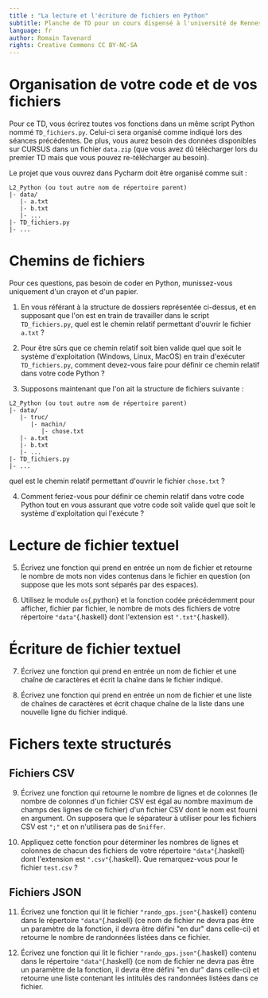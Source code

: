 ```yaml
---
title : "La lecture et l'écriture de fichiers en Python"
subtitle: Planche de TD pour un cours dispensé à l'université de Rennes 2
language: fr
author: Romain Tavenard
rights: Creative Commons CC BY-NC-SA
---
```


# Organisation de votre code et de vos fichiers

Pour ce TD, vous écrirez toutes vos fonctions dans un même script Python nommé `TD_fichiers.py`. Celui-ci sera organisé comme indiqué lors des séances précédentes. De plus, vous aurez besoin des données disponibles sur CURSUS dans un fichier `data.zip` (que vous avez dû télécharger lors du premier TD mais que vous pouvez re-télécharger au besoin).

Le projet que vous ouvrez dans Pycharm doit être organisé comme suit :

```
L2_Python (ou tout autre nom de répertoire parent)
|- data/
   |- a.txt
   |- b.txt
   |- ...
|- TD_fichiers.py
|- ...
```

# Chemins de fichiers

Pour ces questions, pas besoin de coder en Python, munissez-vous uniquement d'un crayon et d'un papier.

1. En vous référant à la structure de dossiers représentée ci-dessus, et en supposant que l'on est en train de travailler dans le script `TD_fichiers.py`, quel est le chemin relatif permettant d'ouvrir le fichier `a.txt` ?

2. Pour être sûrs que ce chemin relatif soit bien valide quel que soit le système d'exploitation (Windows, Linux, MacOS) en train d'exécuter `TD_fichiers.py`, comment devez-vous faire pour définir ce chemin relatif dans votre code Python ?

3. Supposons maintenant que l'on ait la structure de fichiers suivante :


```
L2_Python (ou tout autre nom de répertoire parent)
|- data/
   |- truc/
      |- machin/
         |- chose.txt
   |- a.txt
   |- b.txt
   |- ...
|- TD_fichiers.py
|- ...
```

quel est le chemin relatif permettant d'ouvrir le fichier `chose.txt` ?

4. Comment feriez-vous pour définir ce chemin relatif dans votre code Python tout en vous assurant que votre code soit valide quel que soit le système d'exploitation qui l'exécute ?


# Lecture de fichier textuel

5. Écrivez une fonction qui prend en entrée un nom de fichier et retourne le nombre de mots non vides contenus dans le fichier en question (on suppose que les mots sont séparés par des espaces).

6. Utilisez le module `os`{.python} et la fonction codée précédemment pour afficher, fichier par fichier, le nombre de mots des fichiers de votre répertoire `"data"`{.haskell} dont l'extension est `".txt"`{.haskell}.

# Écriture de fichier textuel

7. Écrivez une fonction qui prend en entrée un nom de fichier et une chaîne de caractères et écrit la chaîne dans le fichier indiqué.

8. Écrivez une fonction qui prend en entrée un nom de fichier et une liste de chaînes de caractères et écrit chaque chaîne de la liste dans une nouvelle ligne du fichier indiqué.

<!-- ## L'écriture dans la console
Vous avez déjà écrit dans la console à l'aide de la fonction `print`{.python}.
Plus précisément, cette fonction écrit sur la sortie standard.
Il existe deux autres flux standards.
Le premier, l'entrée standard, est celui duquel vous lisez des chaînes de caractères entrées par les utilisateurs lorsque vous utilisez la fonction `input`{.python}.
Enfin, le dernier flux standard est l'erreur standard, qui est le flux qui doit être utilisé pour écrire les messages d'erreur générés par vos programmes.
Pour choisir le flux de sortie que vous souhaitez utiliser, il faut importer le module `sys`{.python}, puis utiliser la syntaxe suivante :
```python
sys.stdout.write(chaine_a_ecrire)  # Sortie standard
sys.stderr.write(chaine_a_ecrire)  # Erreur standard
```

Ainsi, ces flux sont utilisés de la même manière que les objets `file`{.python} (sauf qu'on ne les ouvre jamais).

5. Écrivez une fonction qui prend en entrée une liste de chaînes de caractères et écrit chaque chaîne de la liste dans une nouvelle ligne sur la sortie standard.
6. Écrivez une fonction qui prend en entrée une liste de chaînes de caractères et écrit chaque chaîne de la liste dans une nouvelle ligne sur l'erreur standard. -->

# Fichers texte structurés

## Fichiers CSV

9. Écrivez une fonction qui retourne le nombre de lignes et de colonnes (le nombre de colonnes d'un fichier CSV est égal au nombre maximum de champs des lignes de ce fichier) d'un fichier CSV dont le nom est fourni en argument.
On supposera que le séparateur à utiliser pour les fichiers CSV est `";"` et on n'utilisera pas de `Sniffer`.

10. Appliquez cette fonction pour déterminer les nombres de lignes et colonnes de chacun des fichiers de votre répertoire `"data"`{.haskell} dont l'extension est `".csv"`{.haskell}.
Que remarquez-vous pour le fichier `test.csv` ?

## Fichiers JSON

11. Écrivez une fonction qui lit le fichier `"rando_gps.json"`{.haskell} contenu dans le répertoire `"data"`{.haskell} (ce nom de fichier ne devra pas être un paramètre de la fonction, il devra être défini "en dur" dans celle-ci) et retourne le nombre de randonnées listées dans ce fichier.

12. Écrivez une fonction qui lit le fichier `"rando_gps.json"`{.haskell} contenu dans le répertoire `"data"`{.haskell} (ce nom de fichier ne devra pas être un paramètre de la fonction, il devra être défini "en dur" dans celle-ci) et retourne une liste contenant les intitulés des randonnées listées dans ce fichier.
